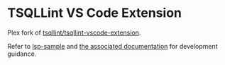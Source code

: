 # TSQLLint VS Code Extension

Plex fork of [tsqllint/tsqllint-vscode-extension](https://github.com/tsqllint/tsqllint-vscode-extension).

Refer to [lsp-sample](https://github.com/microsoft/vscode-extension-samples/tree/main/lsp-sample) and [the associated documentation](https://code.visualstudio.com/api/language-extensions/language-server-extension-guide) for development guidance.
